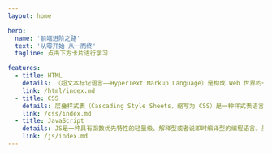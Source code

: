 ```yaml
---
layout: home

hero:
  name: '前端进阶之路'
  text: '从零开始 从一而终'
  tagline: 点击下方卡片进行学习

features:
  - title: HTML
    details: （超文本标记语言——HyperText Markup Language）是构成 Web 世界的一砖一瓦。它定义了网页内容的含义和结构。
    link: /html/index.md
  - title: CSS
    details: 层叠样式表（Cascading Style Sheets，缩写为 CSS）是一种样式表语言，用来描述 HTML 或 XML（包括如 SVG、MathML 或 XHTML 之类的 XML 分支语言）文档的呈现方式。
    link: /css/index.md
  - title: JavaScript
    details: JS是一种具有函数优先特性的轻量级、解释型或者说即时编译型的编程语言。虽然作为 Web 页面中的脚本语言被人所熟知，但是它也被用到了很多非浏览器环境中，例如 Node.js、Apache CouchDB、Adobe Acrobat 等。
    link: /js/index.md
---
```

